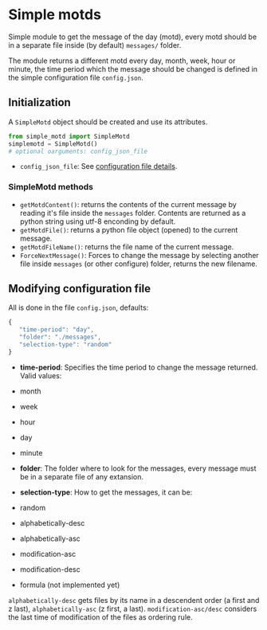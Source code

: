 # Simple motds

Simple module to get the message of the day (motd), every motd should be in a separate file inside (by default) `messages/` folder.

The module returns a different motd every day, month, week, hour or minute, the time period which the message should be changed is defined in the simple configuration file `config.json`.

## Initialization

A `SimpleMotd` object should be created and use its attributes.

```python
from simple_motd import SimpleMotd
simplemotd = SimpleMotd()
# optional oarguments: config_json_file
```

* `config_json_file`: See [configuration file details](#modifying_configuration_file).

### SimpleMotd methods

* `getMotdContent()`: returns the contents of the current message by reading it's file inside the `messages` folder. Contents are returned as a python string using utf-8 enconding by default.
* `getMotdFile()`: returns a python file object (opened) to the current message.
* `getMotdFileName()`: returns the file name of the current message.
* `ForceNextMessage()`: Forces to change the message by selecting another file inside `messages` (or other configure) folder, returns the new filename.

## Modifying configuration file

All is done in the file `config.json`, defaults:

```javascript
{
   "time-period": "day",
   "folder": "./messages",
   "selection-type": "random"
}
```
* **time-period**: Specifies the time period to change the message returned. Valid values:
 * month
 * week
 * hour
 * day
 * minute
 
* **folder**: The folder where to look for the messages, every message must be in a separate file of any extansion.
 
* **selection-type**: How to get the messages, it can be:
 * random
 * alphabetically-desc
 * alphabetically-asc
 * modification-asc
 * modification-desc
 * formula <numeric formula> (not implemented yet)

`alphabetically-desc` gets files by its name in a descendent order (a first and z last), `alphabetically-asc` (z first, a last). `modification-asc/desc` considers the last time of modification of the files as ordering rule.


